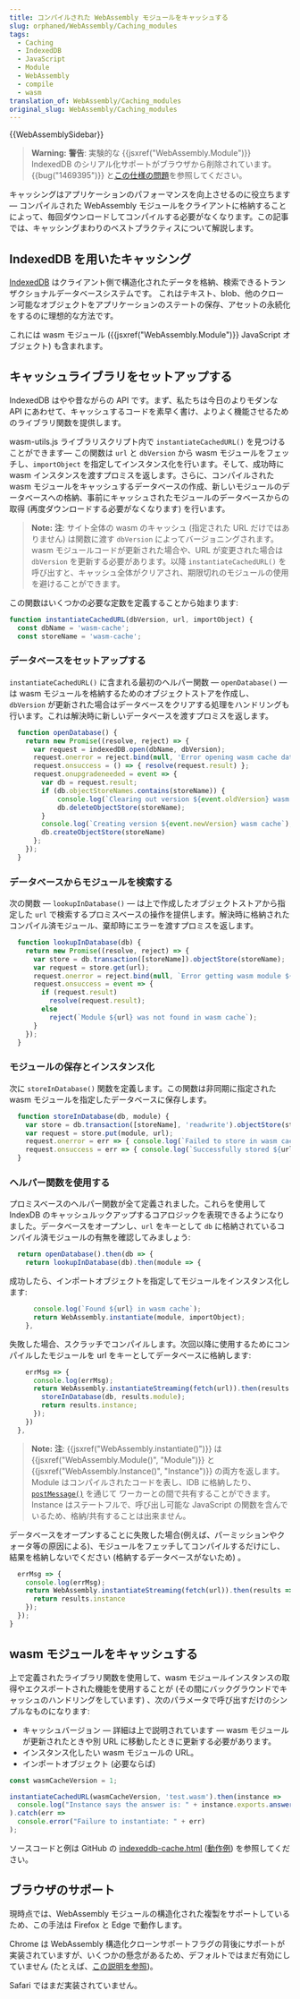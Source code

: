 ```yaml
---
title: コンパイルされた WebAssembly モジュールをキャッシュする
slug: orphaned/WebAssembly/Caching_modules
tags:
  - Caching
  - IndexedDB
  - JavaScript
  - Module
  - WebAssembly
  - compile
  - wasm
translation_of: WebAssembly/Caching_modules
original_slug: WebAssembly/Caching_modules
---
```


{{WebAssemblySidebar}}

> **Warning:** **警告**: 実験的な {{jsxref("WebAssembly.Module")}} IndexedDB のシリアル化サポートがブラウザから削除されています。{{bug("1469395")}} と[この仕様の問題](https://github.com/WebAssembly/spec/issues/821)を参照してください。

キャッシングはアプリケーションのパフォーマンスを向上させるのに役立ちます — コンパイルされた WebAssembly モジュールをクライアントに格納することによって、毎回ダウンロードしてコンパイルする必要がなくなります。この記事では、キャッシングまわりのベストプラクティスについて解説します。

## IndexedDB を用いたキャッシング

[IndexedDB](/ja/docs/Web/API/IndexedDB_API) はクライアント側で構造化されたデータを格納、検索できるトランザクショナルデータベースシステムです。 これはテキスト、blob、他のクローン可能なオブジェクトをアプリケーションのステートの保存、アセットの永続化をするのに理想的な方法です。

これには wasm モジュール ({{jsxref("WebAssembly.Module")}} JavaScript オブジェクト) も含まれます。

## キャッシュライブラリをセットアップする

IndexedDB はやや昔ながらの API です。まず、私たちは今日のよりモダンな API にあわせて、キャッシュするコードを素早く書け、よりよく機能させるためのライブラリ関数を提供します。

wasm-utils.js ライブラリスクリプト内で `instantiateCachedURL()` を見つけることができます— この関数は `url` と `dbVersion` から wasm モジュールをフェッチし、`importObject` を指定してインスタンス化を行います。そして、成功時に wasm インスタンスを渡すプロミスを返します。さらに、コンパイルされた wasm モジュールをキャッシュするデータベースの作成、新しいモジュールのデータベースへの格納、事前にキャッシュされたモジュールのデータベースからの取得 (再度ダウンロードする必要がなくなります) を行います。

> **Note:** **注**: サイト全体の wasm のキャッシュ (指定された URL だけではありません) は関数に渡す `dbVersion` によってバージョニングされます。wasm モジュールコードが更新された場合や、URL が変更された場合は `dbVersion` を更新する必要があります。以降 `instantiateCachedURL()` を呼び出すと、キャッシュ全体がクリアされ、期限切れのモジュールの使用を避けることができます。

この関数はいくつかの必要な定数を定義することから始まります:

```js
function instantiateCachedURL(dbVersion, url, importObject) {
  const dbName = 'wasm-cache';
  const storeName = 'wasm-cache';
```

### データベースをセットアップする

`instantiateCachedURL()` に含まれる最初のヘルパー関数 — `openDatabase()` — は wasm モジュールを格納するためのオブジェクトストアを作成し、 `dbVersion` が更新された場合はデータベースをクリアする処理をハンドリングも行います。これは解決時に新しいデータベースを渡すプロミスを返します。

```js
  function openDatabase() {
    return new Promise((resolve, reject) => {
      var request = indexedDB.open(dbName, dbVersion);
      request.onerror = reject.bind(null, 'Error opening wasm cache database');
      request.onsuccess = () => { resolve(request.result) };
      request.onupgradeneeded = event => {
        var db = request.result;
        if (db.objectStoreNames.contains(storeName)) {
            console.log(`Clearing out version ${event.oldVersion} wasm cache`);
            db.deleteObjectStore(storeName);
        }
        console.log(`Creating version ${event.newVersion} wasm cache`);
        db.createObjectStore(storeName)
      };
    });
  }
```

### データベースからモジュールを検索する

次の関数 — `lookupInDatabase()` — は上で作成したオブジェクトストアから指定した `url` で検索するプロミスベースの操作を提供します。解決時に格納されたコンパイル済モジュール、棄却時にエラーを渡すプロミスを返します。

```js
  function lookupInDatabase(db) {
    return new Promise((resolve, reject) => {
      var store = db.transaction([storeName]).objectStore(storeName);
      var request = store.get(url);
      request.onerror = reject.bind(null, `Error getting wasm module ${url}`);
      request.onsuccess = event => {
        if (request.result)
          resolve(request.result);
        else
          reject(`Module ${url} was not found in wasm cache`);
      }
    });
  }
```

### モジュールの保存とインスタンス化

次に `storeInDatabase()` 関数を定義します。この関数は非同期に指定された wasm モジュールを指定したデータベースに保存します。

```js
  function storeInDatabase(db, module) {
    var store = db.transaction([storeName], 'readwrite').objectStore(storeName);
    var request = store.put(module, url);
    request.onerror = err => { console.log(`Failed to store in wasm cache: ${err}`) };
    request.onsuccess = err => { console.log(`Successfully stored ${url} in wasm cache`) };
  }
```

### ヘルパー関数を使用する

プロミスベースのヘルパー関数が全て定義されました。これらを使用して IndexDB のキャッシュルックアップするコアロジックを表現できるようになりました。データベースをオープンし、`url` をキーとして `db` に格納されているコンパイル済モジュールの有無を確認してみましょう:

```js
  return openDatabase().then(db => {
    return lookupInDatabase(db).then(module => {
```

成功したら、インポートオブジェクトを指定してモジュールをインスタンス化します:

```js
      console.log(`Found ${url} in wasm cache`);
      return WebAssembly.instantiate(module, importObject);
    },
```

失敗した場合、スクラッチでコンパイルします。次回以降に使用するためにコンパイルしたモジュールを url をキーとしてデータベースに格納します:

```js
    errMsg => {
      console.log(errMsg);
      return WebAssembly.instantiateStreaming(fetch(url)).then(results => {
        storeInDatabase(db, results.module);
        return results.instance;
      });
    })
  },
```

> **Note:** **注**: {{jsxref("WebAssembly.instantiate()")}} は {{jsxref("WebAssembly.Module()", "Module")}} と {{jsxref("WebAssembly.Instance()", "Instance")}} の両方を返します。Module はコンパイルされたコードを表し、IDB に格納したり、[`postMessage()`](/ja/docs/Web/API/MessagePort/postMessage) を通じて ワーカーとの間で共有することができます。Instance はステートフルで、呼び出し可能な JavaScript の関数を含んでいるため、格納/共有することは出来ません。

データベースをオープンすることに失敗した場合(例えば、パーミッションやクォータ等の原因による)、モジュールをフェッチしてコンパイルするだけにし、結果を格納しないでください (格納するデータベースがないため) 。

```js
  errMsg => {
    console.log(errMsg);
    return WebAssembly.instantiateStreaming(fetch(url)).then(results => {
      return results.instance
    });
  });
}
```

## wasm モジュールをキャッシュする

上で定義されたライブラリ関数を使用して、wasm モジュールインスタンスの取得やエクスポートされた機能を使用することが (その間にバックグラウンドでキャッシュのハンドリングをしています) 、次のパラメータで呼び出すだけのシンプルなものになります:

- キャッシュバージョン — 詳細は上で説明されています — wasm モジュールが更新されたときや別 URL に移動したときに更新する必要があります。
- インスタンス化したい wasm モジュールの URL。
- インポートオブジェクト (必要ならば)

```js
const wasmCacheVersion = 1;

instantiateCachedURL(wasmCacheVersion, 'test.wasm').then(instance =>
  console.log("Instance says the answer is: " + instance.exports.answer())
).catch(err =>
  console.error("Failure to instantiate: " + err)
);
```

ソースコードと例は GitHub の [indexeddb-cache.html](https://github.com/mdn/webassembly-examples/blob/master/other-examples/indexeddb-cache.html) ([動作例](https://mdn.github.io/webassembly-examples/other-examples/indexeddb-cache.html)) を参照してください。

## ブラウザのサポート

現時点では、WebAssembly モジュールの構造化された複製をサポートしているため、この手法は Firefox と Edge で動作します。

Chrome は WebAssembly 構造化クローンサポートフラグの背後にサポートが実装されていますが、いくつかの懸念があるため、デフォルトではまだ有効にしていません (たとえば、[この説明を参照](https://github.com/WebAssembly/design/issues/972))。

Safari ではまだ実装されていません。
